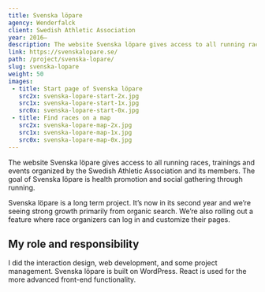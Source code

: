 ```yaml
---
title: Svenska löpare
agency: Wenderfalck
client: Swedish Athletic Association
year: 2016–
description: The website Svenska löpare gives access to all running races, trainings and events organized by the Swedish Athletic Association and its members.
link: https://svenskalopare.se/
path: /project/svenska-lopare/
slug: svenska-lopare
weight: 50
images:
 - title: Start page of Svenska löpare
   src2x: svenska-lopare-start-2x.jpg
   src1x: svenska-lopare-start-1x.jpg
   src0x: svenska-lopare-start-0x.jpg
 - title: Find races on a map
   src2x: svenska-lopare-map-2x.jpg
   src1x: svenska-lopare-map-1x.jpg
   src0x: svenska-lopare-map-0x.jpg
---
```


The website Svenska löpare gives access to all running races, trainings and events organized by the Swedish Athletic Association and its members. The goal of Svenska löpare is health promotion and social gathering through running.

Svenska löpare is a long term project. It’s now in its second year and we’re seeing strong growth primarily from organic search. We’re also rolling out a feature where race organizers can log in and customize their pages.

## My role and responsibility

I did the interaction design, web development, and some project management. Svenska löpare is built on WordPress. React is used for the more advanced front-end functionality.
